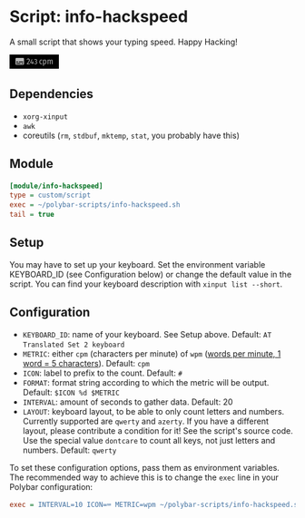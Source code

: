 # Script: info-hackspeed

A small script that shows your typing speed. Happy Hacking!

![hackspeedinfo-hac](screenshots/1.png)


## Dependencies

* `xorg-xinput`
* `awk`
* coreutils (`rm`, `stdbuf`, `mktemp`, `stat`, you probably have this)

## Module

```ini
[module/info-hackspeed]
type = custom/script
exec = ~/polybar-scripts/info-hackspeed.sh
tail = true
```

## Setup

You may have to set up your keyboard. Set the environment variable KEYBOARD_ID (see Configuration below) or change the default value in the script. You can find your keyboard description with `xinput list --short`.

## Configuration

* `KEYBOARD_ID`: name of your keyboard. See Setup above. Default: `AT Translated Set 2 keyboard`
* `METRIC`: either `cpm` (characters per minute) of `wpm` ([words per minute, 1 word = 5 characters](https://en.wikipedia.org/wiki/Words_per_minute)). Default: `cpm`
* `ICON`: label to prefix to the count. Default: `#`
* `FORMAT`: format string according to which the metric will be output. Default: `$ICON %d $METRIC`
* `INTERVAL`: amount of seconds to gather data. Default: 20
* `LAYOUT`: keyboard layout, to be able to only count letters and numbers. Currently supported are `qwerty` and `azerty`. If you have a different layout, please contribute a condition for it! See the script's source code. Use the special value `dontcare` to count all keys, not just letters and numbers. Default: `qwerty`

To set these configuration options, pass them as environment variables. The recommended way to achieve this is to change the `exec` line in your Polybar configuration:
```ini
exec = INTERVAL=10 ICON=⌨ METRIC=wpm ~/polybar-scripts/info-hackspeed.sh
```

